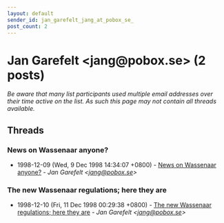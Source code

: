 ```yaml
---
layout: default
sender_id: jan_garefelt_jang_at_pobox_se_
post_count: 2
---
```


# Jan Garefelt <jang<span>@</span>pobox.se> (2 posts)

_Be aware that many list participants used multiple email addresses over their time active on the list. As such this page may not contain all threads available._

## Threads

### News on Wassenaar anyone?
+ 1998-12-09 (Wed, 9 Dec 1998 14:34:07 +0800) - [News on Wassenaar anyone?](/archive/1998/12/ecaac7d8a6593fd374a4ea1a75f42944e166031c68539f40776573cb05faecef) - _Jan Garefelt \<jang@pobox.se\>_

### The new Wassenaar regulations; here they are
+ 1998-12-10 (Fri, 11 Dec 1998 00:29:38 +0800) - [The new Wassenaar regulations; here they are](/archive/1998/12/69eaae4c53ed4571958157c0d056b71fa10cfcfd07f691c9d9a2e9d9a6c95cbf) - _Jan Garefelt \<jang@pobox.se\>_


